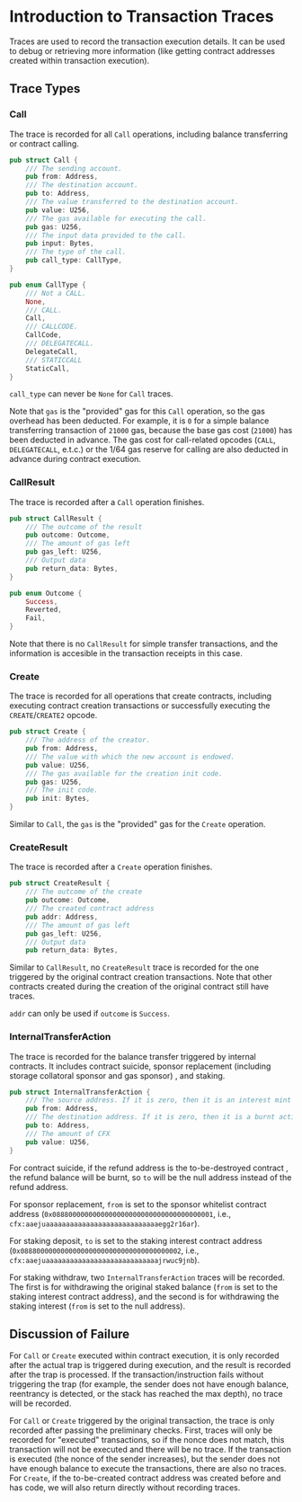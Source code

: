 # Introduction to Transaction Traces

Traces are used to record the transaction execution details. It can be used to debug or retrieving more information (like getting contract addresses created within transaction execution).

## Trace Types

### Call

The trace is recorded for all `Call` operations, including balance transferring or contract calling.

```rust
pub struct Call {
    /// The sending account.
    pub from: Address,
    /// The destination account.
    pub to: Address,
    /// The value transferred to the destination account.
    pub value: U256,
    /// The gas available for executing the call.
    pub gas: U256,
    /// The input data provided to the call.
    pub input: Bytes,
    /// The type of the call.
    pub call_type: CallType,
}

pub enum CallType {
    /// Not a CALL.
    None,
    /// CALL.
    Call,
    /// CALLCODE.
    CallCode,
    /// DELEGATECALL.
    DelegateCall,
    /// STATICCALL
    StaticCall,
}
```

`call_type` can never be `None` for `Call` traces.

Note that `gas` is the "provided" gas for this `Call` operation, so the gas overhead has been deducted. For example, it is `0` for a simple balance transferring transaction of `21000` gas, because the base gas cost (`21000`) has been deducted in advance. The gas cost for call-related opcodes (`CALL`, `DELEGATECALL`, e.t.c.) or the 1/64 gas reserve for calling are also deducted in advance during contract execution.

### CallResult

The trace is recorded after a `Call` operation finishes.

```rust
pub struct CallResult {
    /// The outcome of the result
    pub outcome: Outcome,
    /// The amount of gas left
    pub gas_left: U256,
    /// Output data
    pub return_data: Bytes,
}
```

```rust
pub enum Outcome {
    Success,
    Reverted,
    Fail,
}
```

Note that there is no `CallResult` for simple transfer transactions, and the information is accesible in the transaction receipts in this case.

### Create

The trace is recorded for all operations that create contracts, including executing contract creation transactions or successfully executing the `CREATE`/`CREATE2` opcode.

```rust
pub struct Create {
    /// The address of the creator.
    pub from: Address,
    /// The value with which the new account is endowed.
    pub value: U256,
    /// The gas available for the creation init code.
    pub gas: U256,
    /// The init code.
    pub init: Bytes,
}
```

Similar to `Call`, the `gas` is the "provided" gas for the `Create` operation.

### CreateResult

The trace is recorded after a `Create` operation finishes.

```rust
pub struct CreateResult {
    /// The outcome of the create
    pub outcome: Outcome,
    /// The created contract address
    pub addr: Address,
    /// The amount of gas left
    pub gas_left: U256,
    /// Output data
    pub return_data: Bytes,
```

Similar to `CallResult`, no `CreateResult` trace is recorded for the one triggered by the original contract creation transactions. Note that other contracts created during the creation of the original contract still have traces.  

`addr` can only be used if `outcome` is `Success`.

### InternalTransferAction

The trace is recorded for the balance transfer triggered by internal contracts. It includes contract suicide, sponsor replacement (including storage collatoral sponsor and gas sponsor) , and staking.

```rust
pub struct InternalTransferAction {
    /// The source address. If it is zero, then it is an interest mint action.
    pub from: Address,
    /// The destination address. If it is zero, then it is a burnt action.
    pub to: Address,
    /// The amount of CFX
    pub value: U256,
}
```

For contract suicide, if the refund address is the to-be-destroyed contract , the refund balance will be burnt, so `to` will be the null address instead of the refund address.

For sponsor replacement, `from` is set to the sponsor whitelist contract address (`0x0888000000000000000000000000000000000001`, i.e., `cfx:aaejuaaaaaaaaaaaaaaaaaaaaaaaaaaaaegg2r16ar`).

For staking deposit, `to` is set to the staking interest contract address (`0x0888000000000000000000000000000000000002`, i.e., `cfx:aaejuaaaaaaaaaaaaaaaaaaaaaaaaaaaajrwuc9jnb`).

For staking withdraw, two `InternalTransferAction` traces will be recorded. The first is for withdrawing the original staked balance (`from` is set to the staking interest contract address), and the second is for withdrawing the staking interest (`from` is set to the null address).

## Discussion of Failure

For `Call` or `Create` executed within contract execution, it is only recorded after the actual trap is triggered during execution, and the result is recorded after the trap is processed. If the transaction/instruction fails without triggering the trap (for example, the sender does not have enough balance, reentrancy is detected, or the stack has reached the max depth), no trace will be recorded.

For `Call` or `Create` triggered by the original transaction, the trace is only recorded after passing the preliminary checks. First, traces will only be recorded for "executed" transactions, so if the nonce does not match, this transaction will not be executed and there will be no trace. If the transaction is executed (the nonce of the sender increases), but the sender does not have enough balance to execute the transactions, there are also no traces. For `Create`, if the to-be-created contract address was created before and has code, we will also return directly without recording traces. 